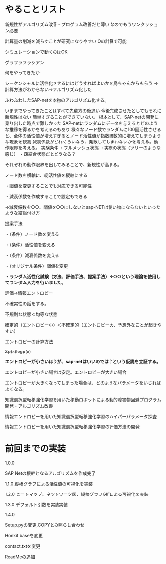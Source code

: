 # やることリスト

新規性がアルゴリズム改善・プログラム改善だと薄い
なのでもうワンクッション必要

計算量の削減を減らすことが研究になりやすい
Oの計算で可能

シミュレーションで動くのはOK

グラフラフラシアン

何をやってきたか

シーケンシャルに活性化させるにはどうすればよいかを鳥ちゃんからもらう
→計算方法がわからない→アルゴリズム化した

ふわふわしたSAP-netを本物のアルゴリズム化する。

いままでやってきたことはすべて先輩方の後追い
今後完成させたとしてもそれに新規性はない
簡単すぎることができていない。
根本として、SAP-netの開発に乗り出した時点で難しかった
SAP-netにランダムにデータを与えるとどのような推移を得るかを考えるのもあり
様々なノード数でランダムに100回活性させると、全体の活性値が増えすぎるとノード活性値が指数関数的に増えてしまうような現象を観測
減衰係数がどれくらいなら、発散してしまわないかを考える。動作限界を考える。
実験条件
・フルメッシュ状態
・実際の状態（ツリーのような感じ）
・疎結合状態だとどうなる？

それぞれの動作限界を出してみることで、新規性が高まる。

ノード数を横軸に、総活性値を縦軸にする

・閾値を変更することでも対応できる可能性

・減衰係数を作成することで設定もできる

→減衰係数を○○、閾値を○○にしないとsap-NETは使い物にならないといったような結論付け方

提案手法

・（条件）ノード数を変える

・（条件）活性値を変える

・（条件）減衰係数を変える

・（オリジナル条件）閾値を変更

**・ランダム活性化試験（方法、評価手法、提案手法）→○○という理論を使用してランダム入力を行いました。**

評価→情報エントロピー

不確実性の話をする。

不規則な状態＜均等な状態

確定的（エントロピー小）＜不確定的（エントロピー大、予想外なことが起きやすい）

エントロピーの計算方法

Σp(x)logp(x)

**エントロピーが小さいほうが、sap-netはいいのでは？という仮説を立証する。**

エントロピーが小さい場合は安定。エントロピーが大きい場合

エントロピーが大きくなってしまった場合は、どのようなパラメータをいじればよくなる。

知識選択型転移強化学習を用いた移動ロボットによる動的障害物回避プログラム開発・アルゴリズム改善

情報エントロピーを用いた知識選択型転移強化学習のハイパーパラメータ探査

情報エントロピーを用いた知識選択型転移強化学習の評価方法の開発

# 前回までの実装

1.0.0

SAP Netの根幹となるアルゴリズムを作成完了

1.1.0
縦棒グラフによる活性値の可視化を実装

1.2.0
ヒートマップ、ネットワーク図、縦棒グラフGIFによる可視化を実装

1.3.0
デフォルト引数を実装実装

1.4.0


Setup.pyの変更,COPYとの照らし合わせ

Honkit baseを変更

contact.txtを変更

ReadMeの追加
